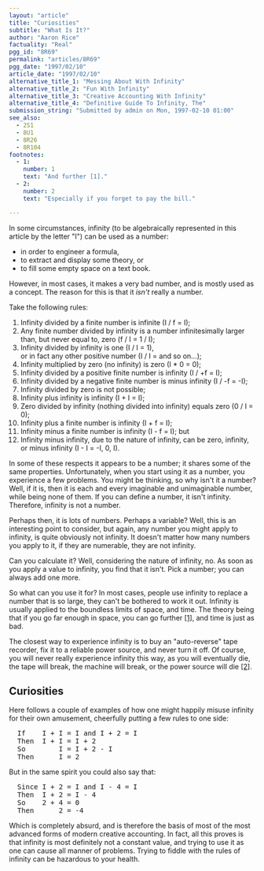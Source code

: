 ```yaml
---
layout: "article"
title: "Curiosities"
subtitle: "What Is It?"
author: "Aaron Rice"
factuality: "Real"
pgg_id: "8R69"
permalink: "articles/8R69"
pgg_date: "1997/02/10"
article_date: "1997/02/10"
alternative_title_1: "Messing About With Infinity"
alternative_title_2: "Fun With Infinity"
alternative_title_3: "Creative Accounting With Infinity"
alternative_title_4: "Definitive Guide To Infinity, The"
submission_string: "Submitted by admin on Mon, 1997-02-10 01:00"
see_also:
  - 2S1
  - 8U1
  - 8R26
  - 8R104
footnotes: 
  - 1:
    number: 1
    text: "And further [1]."
  - 2:
    number: 2
    text: "Especially if you forget to pay the bill."

---
```

<div>
<p>In some circumstances, infinity (to be algebraically represented in this article by the letter "I") can be used as a number:</p>
<ul>
<li>in order to engineer a formula,</li>
<li>to extract and display some theory, or</li>
<li>to fill some empty space on a text book.</li>
</ul>
<p>However, in most cases, it makes a very bad number, and is mostly used as a concept. The reason for this is that it <em>isn't</em> really a number.</p>
<p>Take the following rules:</p>
<ol>
<li value="1">Infinity divided by a finite number is infinite (I / f = I);</li>
<li value="2">Any finite number divided by infinity is a number infinitesimally larger than, but never equal to, zero (f / I = 1 / I);</li>
<li value="3">Infinity divided by infinity is one (I / I = 1),<br>
or in fact any other positive number (I / I = and so on...);</li>
<li value="4">Infinity multiplied by zero (no infinity) is zero (I * 0 = 0);</li>
<li value="5">Infinity divided by a positive finite number is infinity (I / +f = I);</li>
<li value="6">Infinity divided by a negative finite number is minus infinity (I / -f = -I);</li>
<li value="7">Infinity divided by zero is not possible;</li>
<li value="8">Infinity plus infinity is infinity (I + I = I);</li>
<li value="9">Zero divided by infinity (nothing divided into infinity) equals zero (0 / I = 0);</li>
<li value="10">Infinity plus a finite number is infinity (I + f = I);</li>
<li value="11">Infinity minus a finite number is infinity (I - f = I); but</li>
<li value="12">Infinity minus infinity, due to the nature of infinity, can be zero, infinity, or minus infinity (I - I = -I, 0, I).</li>
</ol>
<p>In some of these respects it appears to be a number; it shares some of the same properties. Unfortunately, when you start using it as a number, you experience a few problems. You might be thinking, so why isn't it a number? Well, if it is, then it is each and every imaginable and unimaginable number, while being none of them. If you can define a number, it isn't infinity. Therefore, infinity is not a number.</p>
<p>Perhaps then, it is lots of numbers. Perhaps a variable? Well, this is an interesting point to consider, but again, any number you might apply to infinity, is quite obviously not infinity. It doesn't matter how many numbers you apply to it, if they are numerable, they are not infinity.</p>
<p>Can you calculate it? Well, considering the nature of infinity, no. As soon as you apply a value to infinity, you find that it isn't. Pick a number; you can always add one more.</p>
<p>So what can you use it for? In most cases, people use infinity to replace a number that is so large, they can't be bothered to work it out. Infinity is usually applied to the boundless limits of space, and time. The theory being that if you go far enough in space, you can go further <a href="#footnote-body.1" name="footnote-link.1" class="footnote-link">[1]</a>, and time is just as bad.</p>
<p>The closest way to experience infinity is to buy an "auto-reverse" tape recorder, fix it to a reliable power source, and never turn it off. Of course, you will never really experience infinity this way, as you will eventually die, the tape will break, the machine will break, or the power source will die <a href="#footnote-body.2" name="footnote-link.2" class="footnote-link">[2]</a>.</p>
<h2>Curiosities</h2>
<p>Here follows a couple of examples of how one might happily misuse infinity for their own amusement, cheerfully putting a few rules to one side:</p>
<pre>
  If    I + I = I and I + 2 = I
  Then  I + I = I + 2
  So        I = I + 2 - I
  Then      I = 2
</pre>
<p>But in the same spirit you could also say that:</p>
<pre>
  Since I + 2 = I and I - 4 = I
  Then  I + 2 = I - 4
  So    2 + 4 = 0
  Then      2 = -4
</pre>
<p>Which is completely absurd, and is therefore the basis of most of the most advanced forms of modern creative accounting. In fact, all this proves is that infinity is most definitely not a constant value, and trying to use it as one can cause all manner of problems. Trying to fiddle with the rules of infinity can be hazardous to your health.</p>
</div>
